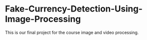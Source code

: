 # Fake-Currency-Detection-Using-Image-Processing
This is our final project for the course image and video processing.
